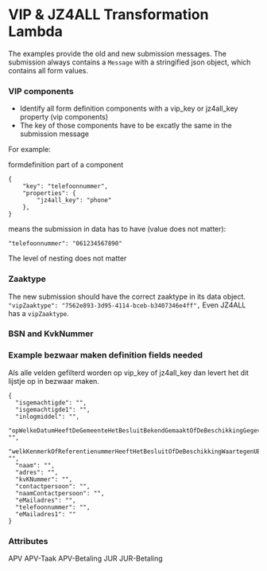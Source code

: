 # VIP & JZ4ALL Transformation Lambda

The examples provide the old and new submission messages.
The submission always contains a `Message` with a stringified json object, which contains all form values.


### VIP components
* Identify all form definition components with a vip_key or jz4all_key property (vip components)
* The key of those components have to be excatly the same in the submission message

For example:

formdefinition part of a component
``` 
{
    "key": "telefoonnummer",
    "properties": {
        "jz4all_key": "phone"
    },
}
```

means the submission in data has to have (value does not matter):
```
"telefoonnummer": "061234567890"
```
The level of nesting does not matter


### Zaaktype

The new submission should have the correct zaaktype in its data object.
`"vipZaaktype": "7562e893-3d95-4114-bceb-b3407346e4ff",`
Even JZ4ALL has a `vipZaaktype`.

### BSN and KvkNummer



### Example bezwaar maken definition fields needed

Als alle velden gefilterd worden op vip_key of jz4all_key dan levert het dit lijstje op in bezwaar maken.

```
{
  "isgemachtigde": "",
  "isgemachtigde1": "",
  "inlogmiddel": "",
  "opWelkeDatumHeeftDeGemeenteHetBesluitBekendGemaaktOfDeBeschikkingGegeven": "",
  "welkKenmerkOfReferentienummerHeeftHetBesluitOfDeBeschikkingWaartegenUBezwaarMaakt": "",
  "naam": "",
  "adres": "",
  "kvKNummer": "",
  "contactpersoon": "",
  "naamContactpersoon": "",
  "eMailadres": "",
  "telefoonnummer": "",
  "eMailadres1": ""
}
```

### Attributes

APV
APV-Taak
APV-Betaling
JUR
JUR-Betaling